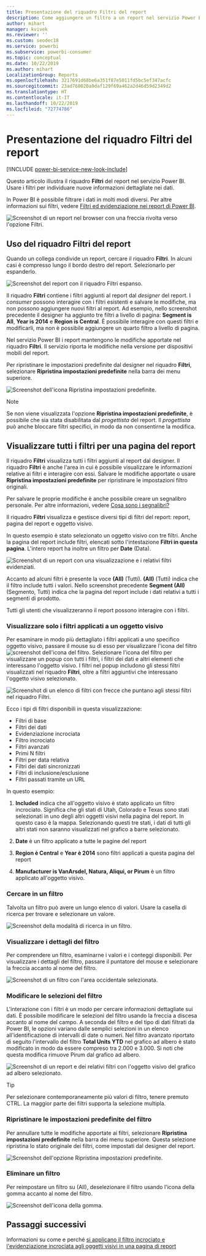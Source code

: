 ```yaml
---
title: Presentazione del riquadro Filtri del report
description: Come aggiungere un filtro a un report nel servizio Power BI per i consumer
author: mihart
manager: kvivek
ms.reviewer: ''
ms.custom: seodec18
ms.service: powerbi
ms.subservice: powerbi-consumer
ms.topic: conceptual
ms.date: 10/22/2019
ms.author: mihart
LocalizationGroup: Reports
ms.openlocfilehash: 3217691d68be6a351f87e5011fd5bc5ef347acfc
ms.sourcegitcommit: 23ad768020a9daf129f69a462a2d46d59d2349d2
ms.translationtype: HT
ms.contentlocale: it-IT
ms.lasthandoff: 10/22/2019
ms.locfileid: "72774786"
---
```

# <a name="take-a-tour-of-the-report-filters-pane"></a>Presentazione del riquadro Filtri del report

[!INCLUDE [power-bi-service-new-look-include](../includes/power-bi-service-new-look-include.md)]

Questo articolo illustra il riquadro **Filtri** del report nel servizio Power BI. Usare i filtri per individuare nuove informazioni dettagliate nei dati.

In Power BI è possibile filtrare i dati in molti modi diversi. Per altre informazioni sui filtri, vedere [Filtri ed evidenziazione nei report di Power BI](../power-bi-reports-filters-and-highlighting.md).

![Screenshot di un report nel browser con una freccia rivolta verso l'opzione Filtri.](media/end-user-report-filter/power-bi-report.png)

## <a name="working-with-the-report-filters-pane"></a>Uso del riquadro Filtri del report

Quando un collega condivide un report, cercare il riquadro **Filtri**. In alcuni casi è compresso lungo il bordo destro del report. Selezionarlo per espanderlo.

![Screenshot del report con il riquadro Filtri espanso.](media/end-user-report-filter/power-bi-expand-filter-pane.png)

Il riquadro **Filtri** contiene i filtri aggiunti al report dal *designer* del report. I *consumer* possono interagire con i filtri esistenti e salvare le modifiche, ma non possono aggiungere nuovi filtri al report. Ad esempio, nello screenshot precedente il designer ha aggiunto tre filtri a livello di pagina: **Segment is All**, **Year is 2014** e **Region is Central**. È possibile interagire con questi filtri e modificarli, ma non è possibile aggiungere un quarto filtro a livello di pagina.

Nel servizio Power BI i report mantengono le modifiche apportate nel riquadro **Filtri**. Il servizio riporta le modifiche nella versione per dispositivi mobili del report. 

Per ripristinare le impostazioni predefinite dal designer nel riquadro **Filtri**, selezionare **Ripristina impostazioni predefinite** nella barra dei menu superiore.

![Screenshot dell'icona Ripristina impostazioni predefinite.](media/end-user-report-filter/power-bi-reset-icon.png) 

> [!NOTE]
> Se non viene visualizzata l'opzione **Ripristina impostazioni predefinite**, è possibile che sia stata disabilitata dal *progettista* del report. Il *progettista* può anche bloccare filtri specifici, in modo da non consentirne la modifica.

## <a name="view-all-the-filters-for-a-report-page"></a>Visualizzare tutti i filtri per una pagina del report

Il riquadro **Filtri** visualizza tutti i filtri aggiunti al report dal designer. Il riquadro **Filtri** è anche l'area in cui è possibile visualizzare le informazioni relative ai filtri e interagire con essi. Salvare le modifiche apportate o usare **Ripristina impostazioni predefinite** per ripristinare le impostazioni filtro originali.

Per salvare le proprie modifiche è anche possibile creare un segnalibro personale. Per altre informazioni, vedere [Cosa sono i segnalibri?](end-user-bookmarks.md)

Il riquadro **Filtri** visualizza e gestisce diversi tipi di filtri del report: report, pagina del report e oggetto visivo.

In questo esempio è stato selezionato un oggetto visivo con tre filtri. Anche la pagina del report include filtri, elencati sotto l'intestazione **Filtri in questa pagina**. L'intero report ha inoltre un filtro per **Date** (Data).

![Screenshot di un report con una visualizzazione e i relativi filtri evidenziati.](media/end-user-report-filter/power-bi-filters-pane.png)

Accanto ad alcuni filtri è presente la voce **(All)** (Tutti). **(All)** (Tutti) indica che il filtro include tutti i valori. Nello screenshot precedente **Segment (All)** (Segmento, Tutti) indica che la pagina del report include i dati relativi a tutti i segmenti di prodotto. 

Tutti gli utenti che visualizzeranno il report possono interagire con i filtri.

### <a name="view-only-those-filters-applied-to-a-visual"></a>Visualizzare solo i filtri applicati a un oggetto visivo

Per esaminare in modo più dettagliato i filtri applicati a uno specifico oggetto visivo, passare il mouse su di esso per visualizzare l'icona del filtro ![screenshot dell'icona del filtro](media/end-user-report-filter/power-bi-filter-icon.png). Selezionare l'icona del filtro per visualizzare un popup con tutti i filtri, i filtri dei dati e altri elementi che interessano l'oggetto visivo. I filtri nel popup includono gli stessi filtri visualizzati nel riquadro **Filtri**, oltre a filtri aggiuntivi che interessano l'oggetto visivo selezionato.

![Screenshot di un elenco di filtri con frecce che puntano agli stessi filtri nel riquadro Filtri.](media/end-user-report-filter/power-bi-hover-filters.png)

Ecco i tipi di filtri disponibili in questa visualizzazione:

- Filtri di base
- Filtri dei dati
- Evidenziazione incrociata
- Filtro incrociato
- Filtri avanzati
- Primi N filtri
- Filtri per data relativa
- Filtri dei dati sincronizzati
- Filtri di inclusione/esclusione
- Filtri passati tramite un URL

In questo esempio:
1. **Included** indica che all'oggetto visivo è stato applicato un filtro incrociato. Significa che gli stati di Utah, Colorado e Texas sono stati selezionati in uno degli altri oggetti visivi nella pagina del report. In questo caso è la mappa. Selezionando questi tre stati, i dati di tutti gli altri stati non saranno visualizzati nel grafico a barre selezionato.  

1. **Date** è un filtro applicato a tutte le pagine del report

1. **Region è Central** e **Year è 2014** sono filtri applicati a questa pagina del report

4. **Manufacturer is VanArsdel, Natura, Aliqui, or Pirum** è un filtro applicato all'oggetto visivo.


### <a name="search-in-a-filter"></a>Cercare in un filtro

Talvolta un filtro può avere un lungo elenco di valori. Usare la casella di ricerca per trovare e selezionare un valore.

![Screenshot della modalità di ricerca in un filtro.](media/end-user-report-filter/power-bi-search.png)

### <a name="display-filter-details"></a>Visualizzare i dettagli del filtro

Per comprendere un filtro, esaminarne i valori e i conteggi disponibili.  Per visualizzare i dettagli del filtro, passare il puntatore del mouse e selezionare la freccia accanto al nome del filtro.
  
![Screenshot di un filtro con l'area occidentale selezionata.](media/end-user-report-filter/power-bi-filter-expand.png)

### <a name="change-filter-selections"></a>Modificare le selezioni del filtro

L'interazione con i filtri è un modo per cercare informazioni dettagliate sui dati. È possibile modificare le selezioni del filtro usando la freccia a discesa accanto al nome del campo.  A seconda del filtro e del tipo di dati filtrati da Power BI, le opzioni variano dalle semplici selezioni in un elenco all'identificazione di intervalli di date o numeri. Nel filtro avanzato riportato di seguito l'intervallo del filtro **Total Units YTD** nel grafico ad albero è stato modificato in modo da essere compreso tra 2.000 e 3.000. Si noti che questa modifica rimuove Pirum dal grafico ad albero.
  
![Screenshot di un report e dei relativi filtri con l'oggetto visivo del grafico ad albero selezionato.](media/end-user-report-filter/power-bi-treemap-filters.png)

> [!TIP]
> Per selezionare contemporaneamente più valori di filtro, tenere premuto CTRL. La maggior parte dei filtri supporta la selezione multipla.

### <a name="reset-filter-to-default"></a>Ripristinare le impostazioni predefinite del filtro

Per annullare tutte le modifiche apportate ai filtri, selezionare **Ripristina impostazioni predefinite** nella barra dei menu superiore.  Questa selezione ripristina lo stato originale dei filtri, come impostati dal designer del report.

![Screenshot dell'opzione Ripristina impostazioni predefinite.](media/end-user-report-filter/power-bi-reset-icon.png)

### <a name="clear-a-filter"></a>Eliminare un filtro

Per reimpostare un filtro su (All), deselezionare il filtro usando l'icona della gomma accanto al nome del filtro.

![Screenshot dell'icona della gomma.](media/end-user-report-filter/power-bi-eraser.png)
  
<!--  too much detail for consumers

## Types of filters: text field filters
### List mode
Ticking a checkbox either selects or deselects the value. The **All** checkbox can be used to toggle the state of all checkboxes on or off. The checkboxes represent all the available values for that field.  As you adjust the filter, the restatement updates to reflect your choices. 

![list mode filter](media/end-user-report-filter/power-bi-restatement-new.png)

Note how the restatement now says "is Mar, Apr or May".

### Advanced mode
Select **Advanced Filtering** to switch to advanced mode. Use the dropdown controls and text boxes to identify which fields to include. By choosing between **And** and **Or**, you can build complex filter expressions. Select the **Apply Filter** button when you've set the values you want.  

![advanced mode](media/end-user-report-filter/power-bi-advanced.png)

## Types of filters: numeric field filters
### List mode
If the values are finite, selecting the field name displays a list.  See **Text field filters** &gt; **List mode** above for help using checkboxes.   

### Advanced mode
If the values are infinite or represent a range, selecting the field name opens the advanced filter mode. Use the dropdown and text boxes to specify a range of values that you want to see. 

![advanced filter](media/end-user-report-filter/power-bi-dropdown-and-text.png)

By choosing between **And** and **Or**, you can build complex filter expressions. Select the **Apply Filter** button when you've set the values you want.

## Types of filters: date and time
### List mode
If the values are finite, selecting the field name displays a list.  See **Text field filters** &gt; **List mode** above for help using checkboxes.   

### Advanced mode
If the field values represent date or time, you can specify a start/end time when using Date/Time filters.  

![datetime filter](media/end-user-report-filter/pbi_date-time-filters.png)

-->

## <a name="next-steps"></a>Passaggi successivi

Informazioni su come e perché [si applicano il filtro incrociato e l'evidenziazione incrociata agli oggetti visivi in una pagina di report](end-user-interactions.md)